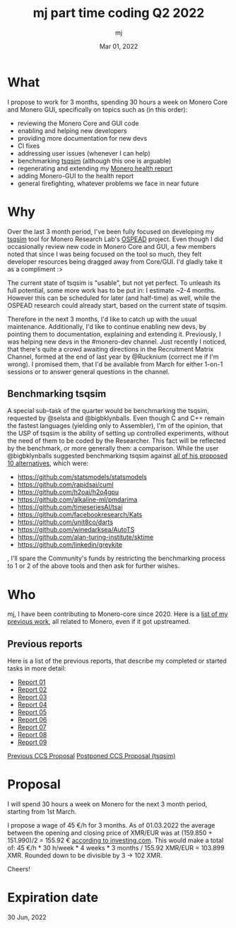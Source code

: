 ﻿---
layout: fr
title: mj part time coding Q2 2022
author: mj
date: Mar 01, 2022
amount: 102.0 XMR
milestones:
  - name: Month 1
    funds: 34.0 XMR
    done:
    status: unfinished
  - name: Month 2
    funds: 34.0 XMR
    done:
    status: unfinished
  - name: Month 3
    funds: 34.0 XMR
    done:
    status: unfinished
  
payouts:
  - date:
    amount:
  - date:
    amount:
  - date:
    amount:
---


# What

I propose to work for 3 months, spending 30 hours a week on Monero Core and Monero GUI, specifically on topics such as (in this order):
- reviewing the Monero Core and GUI code
- enabling and helping new developers
- providing more documentation for new devs
- CI fixes
- addressing user issues (whenever I can help)
- benchmarking [tsqsim](https://github.com/mj-xmr/tsqsim) (although this one is arguable)
- regenerating and extending my [Monero health report](http://cryptog.hopto.org/monero/health/)
- adding Monero-GUI to the health report
- general firefighting, whatever problems we face in near future

# Why

Over the last 3 month period, I've been fully focused on developing my [tsqsim](https://github.com/mj-xmr/tsqsim) tool for Monero Research Lab's [OSPEAD](https://ccs.getmonero.org/proposals/Rucknium-OSPEAD-Fortifying-Monero-Against-Statistical-Attack.html) project. Even though I did occasionally review new code in Monero Core and GUI, a few members noted that since I was being focused on the tool so much, they felt developer resources being dragged away from Core/GUI. I'd gladly take it as a compliment :>

The current state of tsqsim is "usable", but not yet perfect. To unleash its full potential, some more work has to be put in: I estimate ~2-4 months. However this can be scheduled for later (and half-time) as well, while the OSPEAD research could already start, based on the current state of tsqsim.

Therefore in the next 3 months, I'd like to catch up with the usual maintenance. Additionally, I'd like to continue enabling new devs, by pointing them to documentation, explaining and extending it. Previously, I was helping new devs in the #monero-dev channel. Just recently I noticed, that there's quite a crowd awaiting directions in the Recruitment Matrix Channel, formed at the end of last year by @Rucknium (correct me if I'm wrong). I promised them, that I'd be available from March for either 1-on-1 sessions or to answer general questions in the channel.

## Benchmarking tsqsim

A special sub-task of the quarter would be benchmarking the tsqsim, requested by @selsta and @bigbklynballs. Even though C and C++ remain the fastest languages (yielding only to Assembler), I'm of the opinion, that the USP of tsqsim is the ability of setting up controlled experiments, without the need of them to be coded by the Researcher. This fact will be reflected by the benchmark, or more generally then: a comparison. While the user @bigbklynballs suggested benchmarking tsqsim against [all of his proposed 10 alternatives](https://libera.ems.host/_matrix/media/r0/download/libera.chat/ffa8bb5c2f97fd1ff5b9990a70f139ad96586270), which were:

- https://github.com/statsmodels/statsmodels
- https://github.com/rapidsai/cuml
- https://github.com/h2oai/h2o4gpu
- https://github.com/alkaline-ml/pmdarima
- https://github.com/timeseriesAI/tsai
- https://github.com/facebookresearch/Kats
- https://github.com/unit8co/darts
- https://github.com/winedarksea/AutoTS
- https://github.com/alan-turing-institute/sktime
- https://github.com/linkedin/greykite

, I'll spare the Community's funds by restricting the benchmarking process to 1 or 2 of the above tools and then ask for further wishes.

# Who

mj, I have been contributing to Monero-core since 2020. Here is a [list of my previous work](https://github.com/pulls?q=is%3Apr+author%3Amj-xmr+archived%3Afalse+is%3Amerged+), all related to Monero, even if it got upstreamed.


## Previous reports
Here is a list of the previous reports, that describe my completed or started tasks in more detail:
- [Report 01](https://repo.getmonero.org/monero-project/ccs-proposals/-/merge_requests/200#note_10764)
- [Report 02](https://repo.getmonero.org/monero-project/ccs-proposals/-/merge_requests/200#note_10860)
- [Report 03](https://repo.getmonero.org/monero-project/ccs-proposals/-/merge_requests/200#note_10954)
- [Report 04](https://repo.getmonero.org/monero-project/ccs-proposals/-/merge_requests/231#note_11248)
- [Report 05](https://repo.getmonero.org/monero-project/ccs-proposals/-/merge_requests/231#note_11421)
- [Report 06](https://repo.getmonero.org/monero-project/ccs-proposals/-/merge_requests/231#note_11662)
- [Report 07](https://repo.getmonero.org/monero-project/ccs-proposals/-/merge_requests/266#note_14040)
- [Report 08](https://repo.getmonero.org/monero-project/ccs-proposals/-/merge_requests/266#note_14436)
- [Report 09](https://repo.getmonero.org/monero-project/ccs-proposals/-/merge_requests/266#note_14671)

[Previous CCS Proposal](https://ccs.getmonero.org/proposals/mj-part-time-2021-q4.html)
[Postponed CCS Proposal (tsqsim)](https://repo.getmonero.org/monero-project/ccs-proposals/-/merge_requests/283)

# Proposal

I will spend 30 hours a week on Monero for the next 3 month period, starting from 1st March.

I propose a wage of 45 €/h for 3 months. As of 01.03.2022 the average between the opening and closing price of XMR/EUR was at (159.850 + 151.990)/2 = 155.92 € [according to investing.com](https://www.investing.com/crypto/monero/xmr-eur-historical-data). This would make a total of:
45 €/h * 30 h/week * 4 weeks * 3 months / 155.92 XMR/EUR = 103.899 XMR. Rounded down to be divisible by 3 -> 102 XMR.

Cheers!



# Expiration date
30 Jun, 2022
